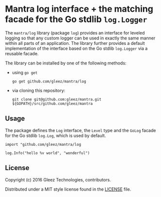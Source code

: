 
# Mantra log interface + the matching facade for the Go stdlib `log.Logger`

The `mantra/log` library (package `log`) provides an interface for leveled logging so
that any custom logger can be used in exactly the same manner within all parts of an application.
The library further provides a default implementation of the interface based on the Go stdlib
`log.Logger` via a reusable facade.

The library can be installed by one of the following methods:

* using `go get`

	```
	go get github.com/gleez/mantra/log
	```

* via cloning this repository:

	```
	git clone git@github.com:gleez/mantra.git ${GOPATH}/src/github.com/gleez/mantra
	```

## Usage

The package defines the `Log` interface, the `Level` type and the `GoLog` facade for the Go stdlib
`log.Log`, which is used by default.

	import "github.com/gleez/mantra/log

	log.Info("hello %v world", "wonderful")


## License

Copyright (c) 2016 Gleez Technologies, contributors.

Distributed under a MIT style license found in the [LICENSE][license] file.

[go]: https://golang.org
[docs]: https://godoc.org/github.com/gleez/mantra/log
[license]: https://github.com/gleez/mantra/blob/master/LICENSE


